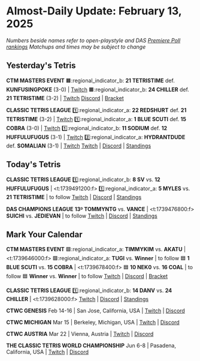 # Almost-Daily Update: February 13, 2025
*Numbers beside names refer to open-playstyle and DAS [Premiere Poll rankings](https://docs.google.com/document/d/1ddYqLQp5AIR3b6RwN9SxUg1Qr8MOmR-SgrhLkjXcQxY/edit?tab=t.0)*
*Matchups and times may be subject to change*

## Yesterday's Tetris
**CTM MASTERS EVENT**
:orange_square::regional_indicator_b:  **21 TETRISTIME** def. **KUNFUSINGPOKE** (3-0)  |  [Twitch](https://www.twitch.tv/videos/2379695368?t=00h19m25s)
:orange_square::regional_indicator_b:  **24 CHILLER** def. **21 TETRISTIME** (3-2)  |  [Twitch](https://www.twitch.tv/videos/2379695368?t=00h37m24s)
[Discord](https://go.ctm.gg/event/ctm-february-2025/masters-event/)  |  [Bracket](https://go.ctm.gg/event/ctm-february-2025/masters-event/)

**CLASSIC TETRIS LEAGUE**
:one::regional_indicator_a:  **22 REDSHURT** def. **21 TETRISTIME** (3-2)  |  [Twitch](https://www.twitch.tv/videos/2379652985?t=00h11m09s)
:one::regional_indicator_a:  **1 BLUE SCUTI** def. **15 COBRA** (3-0)  |  [Twitch](https://www.twitch.tv/videos/2379652985?t=00h59m17s)
:one::regional_indicator_b:  **11 SODIUM** def. **12 HUFFULUFUGUS** (3-1)  |  [Twitch](https://www.twitch.tv/videos/2379652985?t=01h34m40s)
:two::regional_indicator_a:  **HYDRANTDUDE** def. **SOMALIAN** (3-1)  |  [Twitch](https://www.twitch.tv/videos/2379652985?t=02h31m45s)
[Twitch](https://twitch.tv/classictetrisleague)  |  [Discord](https://tinyurl.com/classictetrisleague)  |  [Standings](https://ctlscoreboard.herokuapp.com)

## Today's Tetris
**CLASSIC TETRIS LEAGUE**
:one::regional_indicator_b:  **8 SV** vs. **12 HUFFULUFUGUS**  |  <t:1739491200:f>
:one::regional_indicator_a:  **5 MYLES** vs. **21 TETRISTIME**  |  to follow
[Twitch](https://twitch.tv/classictetrisleague)  |  [Discord](https://tinyurl.com/classictetrisleague)  |  [Standings](https://ctlscoreboard.herokuapp.com)

**DAS CHAMPIONS LEAGUE**
**13ᴰ TOMMYNTG** vs. **VANCE**  |  <t:1739476800:f>
**SUICHI** vs. **JEDIEVAN**  |  to follow
[Twitch](https://twitch.tv/dastetris)  |  [Discord](https://tinyurl.com/dcltetris)  |  [Standings](https://docs.google.com/spreadsheets/d/1nEN0MAbueG36UDkpfUsPZEmAMuKif6IcLAmJ8iZhCe8/edit?gid=810776162#gid=810776162)

## Mark Your Calendar
**CTM MASTERS EVENT**
:green_square::regional_indicator_a:  **TIMMYKIM** vs. **AKATU**  |  <t:1739646000:f>
:green_square::regional_indicator_a:  **TUGI** vs. **Winner**  |  to follow
:blue_square:  **1 BLUE SCUTI** vs. **15 COBRA**  |  <t:1739678400:f>
:blue_square:  **10 NEK0** vs. **16 COAL**  |  to follow
:blue_square:  **Winner** vs. **Winner**  |  to follow
[Twitch](https://twitch.tv/monthlytetris)  |  [Discord](https://go.ctm.gg/event/ctm-february-2025/masters-event/)  |  [Bracket](https://go.ctm.gg/event/ctm-february-2025/masters-event/)

**CLASSIC TETRIS LEAGUE**
:one::regional_indicator_b:  **14 DANV** vs. **24 CHILLER**  |  <t:1739628000:f>
[Twitch](https://twitch.tv/classictetrisleague)  |  [Discord](https://tinyurl.com/classictetrisleague)  |  [Standings](https://ctlscoreboard.herokuapp.com)

**CTWC GENESIS**
Feb 14-16  |  San Jose, California, USA  |  [Twitch](https://www.twitch.tv/classictetris)  |  [Discord](https://tinyurl.com/ctwcdiscord)

**CTWC MICHIGAN**
Mar 15  |  Berkeley, Michigan, USA  |  [Twitch](https://www.twitch.tv/classictetris)  |  [Discord](https://tinyurl.com/ctwcdiscord)

**CTWC AUSTRIA**
Mar 22  |  Vienna, Austria  |  [Twitch](https://www.twitch.tv/classictetris)  |  [Discord](https://tinyurl.com/ctwcdiscord)

**THE CLASSIC TETRIS WORLD CHAMPIONSHIP**
Jun 6-8  |  Pasadena, California, USA  |  [Twitch](https://www.twitch.tv/classictetris)  |  [Discord](https://tinyurl.com/ctwcdiscord)